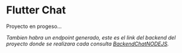 # Flutter Chat

Proyecto en progeso...

_Tambien habra un endpoint generado, este es el link del backend del proyecto donde se realizara cada consulta [BackendChatNODEJS](https://github.com/PaulGuillen/ChatNodeJS_Backend)._
